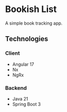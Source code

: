 # Bookish List
A simple book tracking app.

## Technologies
### Client
* Angular 17
* Nx
* NgRx

### Backend
* Java 21
* Spring Boot 3
